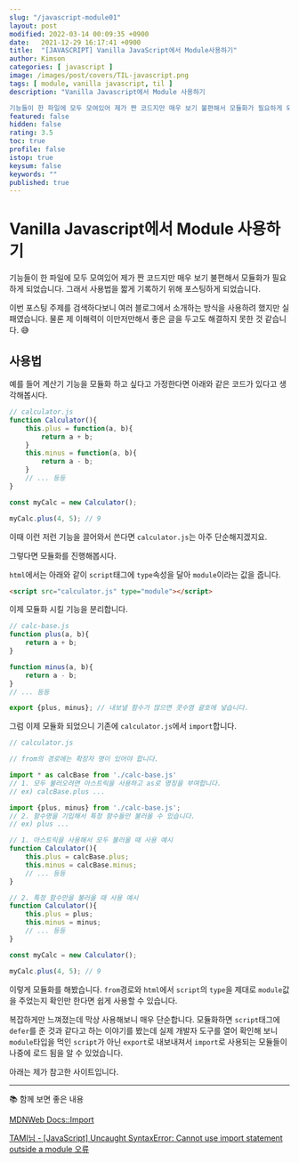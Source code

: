 ```yaml
---
slug: "/javascript-module01"
layout: post
modified: 2022-03-14 00:09:35 +0900
date:   2021-12-29 16:17:41 +0900
title:  "[JAVASCRIPT] Vanilla JavaScript에서 Module사용하기"
author: Kimson
categories: [ javascript ]
image: /images/post/covers/TIL-javascript.png
tags: [ module, vanilla javascript, til ]
description: "Vanilla Javascript에서 Module 사용하기

기능들이 한 파일에 모두 모여있어 제가 짠 코드지만 매우 보기 불편해서 모듈화가 필요하게 되었습니다. 그래서 사용법을 짧게 기록하기 위해 포스팅하게 되었습니다."
featured: false
hidden: false
rating: 3.5
toc: true
profile: false
istop: true
keysum: false
keywords: ""
published: true
---
```


# Vanilla Javascript에서 Module 사용하기

기능들이 한 파일에 모두 모여있어 제가 짠 코드지만 매우 보기 불편해서 모듈화가 필요하게 되었습니다. 그래서 사용법을 짧게 기록하기 위해 포스팅하게 되었습니다.

이번 포스팅 주제를 검색하다보니 여러 블로그에서 소개하는 방식을 사용하려 했지만 실패였습니다. 물론 제 이해력이 이만저만해서 좋은 글을 두고도 해결하지 못한 것 같습니다. 😅

## 사용법

예를 들어 계산기 기능을 모듈화 하고 싶다고 가정한다면 아래와 같은 코드가 있다고 생각해봅시다.

```javascript
// calculator.js
function Calculator(){
	this.plus = function(a, b){
		return a + b;
	}
	this.minus = function(a, b){
		return a - b;
	}
	// ... 등등
}

const myCalc = new Calculator();

myCalc.plus(4, 5); // 9
```

이때 이런 저런 기능을 끌어와서 쓴다면 `calculator.js`는 아주 단순해지겠지요.

그렇다면 모듈화를 진행해봅시다.

`html`에서는 아래와 같이 `script`태그에 `type`속성을 달아 `module`이라는 값을 줍니다.

```html
<script src="calculator.js" type="module"></script>
```

이제 모듈화 시킬 기능을 분리합니다.

```javascript
// calc-base.js
function plus(a, b){
	return a + b;
}

function minus(a, b){
	return a - b;
}
// ... 등등

export {plus, minus}; // 내보낼 함수가 많으면 콧수염 괄호에 넣습니다.
```

그럼 이제 모듈화 되었으니 기존에 `calculator.js`에서 `import`합니다.

```javascript
// calculator.js

// from의 경로에는 확장자 명이 있어야 합니다.

import * as calcBase from './calc-base.js'
// 1. 모두 불러오려면 아스트릭을 사용하고 as로 명칭을 부여합니다.
// ex) calcBase.plus ...

import {plus, minus} from './calc-base.js';
// 2. 함수명을 기입해서 특정 함수들만 불러올 수 있습니다.
// ex) plus ...

// 1. 아스트릭을 사용해서 모두 불러올 때 사용 예시
function Calculator(){
	this.plus = calcBase.plus;
	this.minus = calcBase.minus;
	// ... 등등
}

// 2. 특정 함수만을 불러올 때 사용 예시
function Calculator(){
	this.plus = plus;
	this.minus = minus;
	// ... 등등
}

const myCalc = new Calculator();

myCalc.plus(4, 5); // 9
```

이렇게 모듈화를 해봤습니다. `from`경로와 `html`에서 `script`의 `type`을 제대로 `module`값을 주었는지 확인만 한다면 쉽게 사용할 수 있습니다.

복잡하게만 느껴졌는데 막상 사용해보니 매우 단순합니다. 모듈화하면 `script`태그에 `defer`를 준 것과 같다고 하는 이야기를 봤는데 실제 개발자 도구를 열어 확인해 보니 `module`타입을 먹인 `script`가 아닌 `export`로 내보내져서 `import`로 사용되는 모듈들이 나중에 로드 됨을 알 수 있었습니다.

아래는 제가 참고한 사이트입니다.

-----

📚 함께 보면 좋은 내용

[MDNWeb Docs::Import](https://developer.mozilla.org/en-US/docs/Web/JavaScript/Reference/Statements/import)

[TAMI님 - [JavaScript] Uncaught SyntaxError: Cannot use import statement outside a module 오류](https://rrecoder.tistory.com/166)